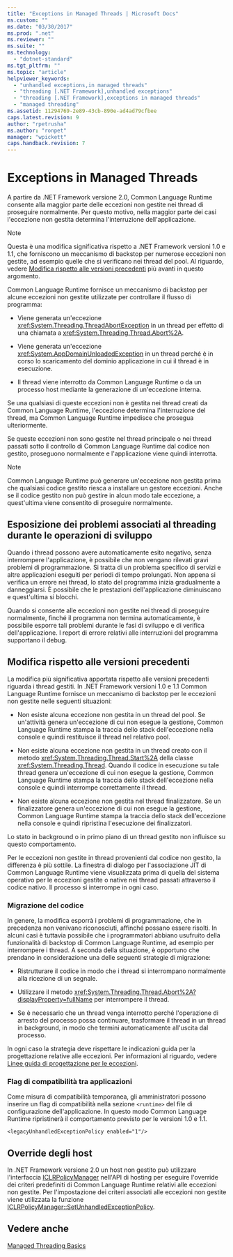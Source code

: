 ```yaml
---
title: "Exceptions in Managed Threads | Microsoft Docs"
ms.custom: ""
ms.date: "03/30/2017"
ms.prod: ".net"
ms.reviewer: ""
ms.suite: ""
ms.technology: 
  - "dotnet-standard"
ms.tgt_pltfrm: ""
ms.topic: "article"
helpviewer_keywords: 
  - "unhandled exceptions,in managed threads"
  - "threading [.NET Framework],unhandled exceptions"
  - "threading [.NET Framework],exceptions in managed threads"
  - "managed threading"
ms.assetid: 11294769-2e89-43cb-890e-ad4ad79cfbee
caps.latest.revision: 9
author: "rpetrusha"
ms.author: "ronpet"
manager: "wpickett"
caps.handback.revision: 7
---
```

# Exceptions in Managed Threads
A partire da .NET Framework versione 2.0, Common Language Runtime consente alla maggior parte delle eccezioni non gestite nei thread di proseguire normalmente.  Per questo motivo, nella maggior parte dei casi l'eccezione non gestita determina l'interruzione dell'applicazione.  
  
> [!NOTE]
>  Questa è una modifica significativa rispetto a .NET Framework versioni 1.0 e 1.1, che forniscono un meccanismo di backstop per numerose eccezioni non gestite, ad esempio quelle che si verificano nei thread del pool.  Al riguardo, vedere [Modifica rispetto alle versioni precedenti](#ChangeFromPreviousVersions) più avanti in questo argomento.  
  
 Common Language Runtime fornisce un meccanismo di backstop per alcune eccezioni non gestite utilizzate per controllare il flusso di programma:  
  
-   Viene generata un'eccezione <xref:System.Threading.ThreadAbortException> in un thread per effetto di una chiamata a <xref:System.Threading.Thread.Abort%2A>.  
  
-   Viene generata un'eccezione <xref:System.AppDomainUnloadedException> in un thread perché è in corso lo scaricamento del dominio applicazione in cui il thread è in esecuzione.  
  
-   Il thread viene interrotto da Common Language Runtime o da un processo host mediante la generazione di un'eccezione interna.  
  
 Se una qualsiasi di queste eccezioni non è gestita nei thread creati da Common Language Runtime, l'eccezione determina l'interruzione del thread, ma Common Language Runtime impedisce che prosegua ulteriormente.  
  
 Se queste eccezioni non sono gestite nel thread principale o nei thread passati sotto il controllo di Common Language Runtime dal codice non gestito, proseguono normalmente e l'applicazione viene quindi interrotta.  
  
> [!NOTE]
>  Common Language Runtime può generare un'eccezione non gestita prima che qualsiasi codice gestito riesca a installare un gestore eccezioni.  Anche se il codice gestito non può gestire in alcun modo tale eccezione, a quest'ultima viene consentito di proseguire normalmente.  
  
## Esposizione dei problemi associati al threading durante le operazioni di sviluppo  
 Quando i thread possono avere automaticamente esito negativo, senza interrompere l'applicazione, è possibile che non vengano rilevati gravi problemi di programmazione.  Si tratta di un problema specifico di servizi e altre applicazioni eseguiti per periodi di tempo prolungati.  Non appena si verifica un errore nei thread, lo stato del programma inizia gradualmente a danneggiarsi.  È possibile che le prestazioni dell'applicazione diminuiscano e quest'ultima si blocchi.  
  
 Quando si consente alle eccezioni non gestite nei thread di proseguire normalmente, finché il programma non termina automaticamente, è possibile esporre tali problemi durante le fasi di sviluppo e di verifica dell'applicazione.  I report di errore relativi alle interruzioni del programma supportano il debug.  
  
<a name="ChangeFromPreviousVersions"></a>   
## Modifica rispetto alle versioni precedenti  
 La modifica più significativa apportata rispetto alle versioni precedenti riguarda i thread gestiti.  In .NET Framework versioni 1.0 e 1.1 Common Language Runtime fornisce un meccanismo di backstop per le eccezioni non gestite nelle seguenti situazioni:  
  
-   Non esiste alcuna eccezione non gestita in un thread del pool.  Se un'attività genera un'eccezione di cui non esegue la gestione, Common Language Runtime stampa la traccia dello stack dell'eccezione nella console e quindi restituisce il thread nel relativo pool.  
  
-   Non esiste alcuna eccezione non gestita in un thread creato con il metodo <xref:System.Threading.Thread.Start%2A> della classe <xref:System.Threading.Thread>.  Quando il codice in esecuzione su tale thread genera un'eccezione di cui non esegue la gestione, Common Language Runtime stampa la traccia dello stack dell'eccezione nella console e quindi interrompe correttamente il thread.  
  
-   Non esiste alcuna eccezione non gestita nel thread finalizzatore.  Se un finalizzatore genera un'eccezione di cui non esegue la gestione, Common Language Runtime stampa la traccia dello stack dell'eccezione nella console e quindi ripristina l'esecuzione dei finalizzatori.  
  
 Lo stato in background o in primo piano di un thread gestito non influisce su questo comportamento.  
  
 Per le eccezioni non gestite in thread provenienti dal codice non gestito, la differenza è più sottile.  La finestra di dialogo per l'associazione JIT di Common Language Runtime viene visualizzata prima di quella del sistema operativo per le eccezioni gestite o native nei thread passati attraverso il codice nativo.  Il processo si interrompe in ogni caso.  
  
### Migrazione del codice  
 In genere, la modifica esporrà i problemi di programmazione, che in precedenza non venivano riconosciuti, affinché possano essere risolti.  In alcuni casi è tuttavia possibile che i programmatori abbiano usufruito della funzionalità di backstop di Common Language Runtime, ad esempio per interrompere i thread.  A seconda della situazione, è opportuno che prendano in considerazione una delle seguenti strategie di migrazione:  
  
-   Ristrutturare il codice in modo che i thread si interrompano normalmente alla ricezione di un segnale.  
  
-   Utilizzare il metodo <xref:System.Threading.Thread.Abort%2A?displayProperty=fullName> per interrompere il thread.  
  
-   Se è necessario che un thread venga interrotto perché l'operazione di arresto del processo possa continuare, trasformare il thread in un thread in background, in modo che termini automaticamente all'uscita dal processo.  
  
 In ogni caso la strategia deve rispettare le indicazioni guida per la progettazione relative alle eccezioni.  Per informazioni al riguardo, vedere [Linee guida di progettazione per le eccezioni](../../../docs/standard/design-guidelines/exceptions.md).  
  
### Flag di compatibilità tra applicazioni  
 Come misura di compatibilità temporanea, gli amministratori possono inserire un flag di compatibilità nella sezione `<runtime>` del file di configurazione dell'applicazione.  In questo modo Common Language Runtime ripristinerà il comportamento previsto per le versioni 1.0 e 1.1.  
  
```  
<legacyUnhandledExceptionPolicy enabled="1"/>  
```  
  
## Override degli host  
 In .NET Framework versione 2.0 un host non gestito può utilizzare l'interfaccia [ICLRPolicyManager](../../../ocs/framework/unmanaged-api/hosting/iclrpolicymanager-interface.md) nell'API di hosting per eseguire l'override dei criteri predefiniti di Common Language Runtime relativi alle eccezioni non gestite.  Per l'impostazione dei criteri associati alle eccezioni non gestite viene utilizzata la funzione [ICLRPolicyManager::SetUnhandledExceptionPolicy](../Topic/ICLRPolicyManager::SetUnhandledExceptionPolicy%20Method.md).  
  
## Vedere anche  
 [Managed Threading Basics](../../../docs/standard/threading/managed-threading-basics.md)